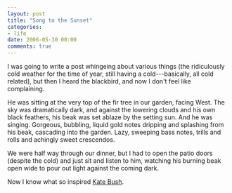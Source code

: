```yaml
---
layout: post
title: "Song to the Sunset"
categories:
- life
date: 2006-05-30 00:00
comments: true
---
```


<p>I was going to write a post whingeing about various things (the ridiculously cold weather for the time of year, still having a cold---basically, all cold related), but then I heard the blackbird, and now I don't feel like complaining.</p>

<p>He was sitting at the very top of the fir tree in our garden, facing West. The sky was dramatically dark, and against the lowering clouds and his own black feathers, his beak was set ablaze by the setting sun. And he was singing. Gorgeous, bubbling, liquid gold notes dripping and splashing from his beak, cascading into the garden. Lazy, sweeping bass notes, trills and rolls and achingly sweet crescendos.</p>

<p>We were half way through our dinner, but I had to open the patio doors (despite the cold) and just sit and listen to him, watching his burning beak open wide to pour out light against the coming dark.</p>

<p>Now I know what so inspired <a href="http://www.rousette.org.uk/blog/archives/2005/11/13/kate-bush-aerial/">Kate Bush</a>.</p>



